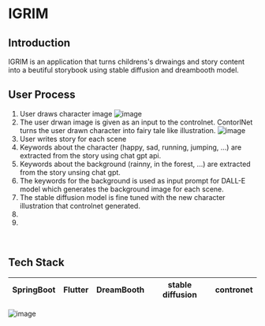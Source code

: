 # IGRIM

## Introduction
IGRIM is an application that turns childrens's drwaings and story content into a beutiful storybook using stable diffusion and dreambooth model.

## User Process
1. User draws character image
![image](https://github.com/I-GRIM/.github/assets/57697721/08c4ff28-229e-4dea-a980-33ec4e52c267)
2. The user drwan image is given as an input to the controlnet. ContorlNet turns the user drawn character into fairy tale like illustration.
![image](https://github.com/I-GRIM/.github/assets/57697721/0e8f6808-a94f-4267-b51d-da92834b240d)
3. User writes story for each scene
4. Keywords about the character (happy, sad, running, jumping, ...) are extracted from the story using chat gpt api.
5. Keywords about the background (rainny, in the forest, ...) are extracted from the story unsing chat gpt.
6. The keywords for the background is used as input prompt for DALL-E model which generates the background image for each scene.
7. The stable diffusion model is fine tuned with the new character illustration that controlnet generated.
8.   
9. 
<br> 

## Tech Stack

| SpringBoot | Flutter       | DreamBooth |  stable diffusion  | contronet | 
| :--------: | :-----------: | :--------: | :----------------: | :-------: |

![image](https://github.com/I-GRIM/.github/assets/57697721/bbdc7d46-e330-46be-ab58-7a208dc87fc1)

<br><br>
